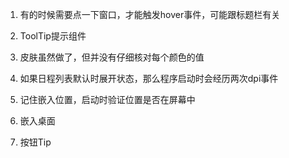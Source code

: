 1. 有的时候需要点一下窗口，才能触发hover事件，可能跟标题栏有关
1. ToolTip提示组件
1. 皮肤虽然做了，但并没有仔细核对每个颜色的值
1. 如果日程列表默认时展开状态，那么程序启动时会经历两次dpi事件
1. 记住嵌入位置，启动时验证位置是否在屏幕中


1. 嵌入桌面
1. 按钮Tip

